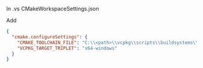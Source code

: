 In .vs CMakeWorkspaceSettings.json

Add
```json
{
  "cmake.configureSettings": {
    "CMAKE_TOOLCHAIN_FILE": "C:\\<path>\\vcpkg\\scripts\\buildsystems\\vcpkg.cmake",
    "VCPKG_TARGET_TRIPLET": "x64-windows"
  }
}
```

